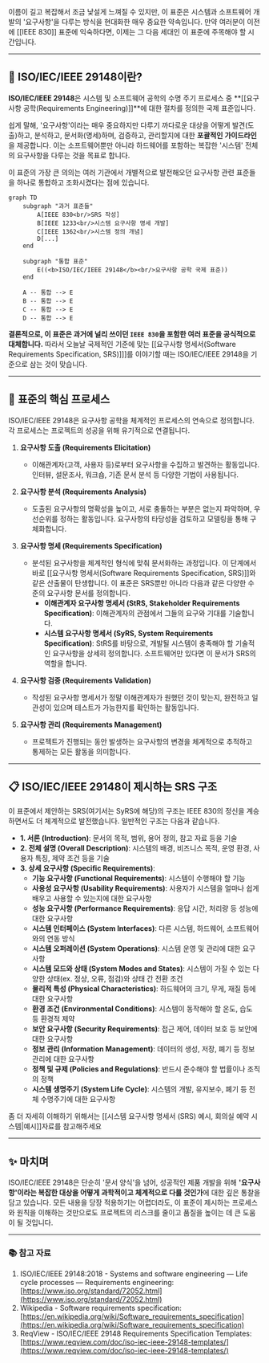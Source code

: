 이름이 길고 복잡해서 조금 낯설게 느껴질 수 있지만, 이 표준은 시스템과 소프트웨어 개발의 '요구사항'을 다루는 방식을 현대화한 매우 중요한 약속입니다. 만약 여러분이 이전에 [[IEEE 830]] 표준에 익숙하다면, 이제는 그 다음 세대인 이 표준에 주목해야 할 시간입니다.

---

## 🚀 ISO/IEC/IEEE 29148이란?

**ISO/IEC/IEEE 29148**은 시스템 및 소프트웨어 공학의 수명 주기 프로세스 중 **[[요구사항 공학(Requirements Engineering)]]**에 대한 절차를 정의한 국제 표준입니다.

쉽게 말해, '요구사항'이라는 매우 중요하지만 다루기 까다로운 대상을 어떻게 발견(도출)하고, 분석하고, 문서화(명세)하며, 검증하고, 관리할지에 대한 **포괄적인 가이드라인**을 제공합니다. 이는 소프트웨어뿐만 아니라 하드웨어를 포함하는 복잡한 '시스템' 전체의 요구사항을 다루는 것을 목표로 합니다.

이 표준의 가장 큰 의의는 여러 기관에서 개별적으로 발전해오던 요구사항 관련 표준들을 하나로 통합하고 조화시켰다는 점에 있습니다.


```mermaid
graph TD
    subgraph "과거 표준들"
        A[IEEE 830<br/>SRS 작성]
        B[IEEE 1233<br/>시스템 요구사항 명세 개발]
        C[IEEE 1362<br/>시스템 정의 개념]
        D[...]
    end

    subgraph "통합 표준"
        E((<b>ISO/IEC/IEEE 29148</b><br/>요구사항 공학 국제 표준))
    end

    A -- 통합 --> E
    B -- 통합 --> E
    C -- 통합 --> E
    D -- 통합 --> E

```


**결론적으로, 이 표준은 과거에 널리 쓰이던 `IEEE 830`을 포함한 여러 표준을 공식적으로 대체합니다.** 따라서 오늘날 국제적인 기준에 맞는 [[요구사항 명세서(Software Requirements Specification, SRS)]]]를 이야기할 때는 ISO/IEC/IEEE 29148을 기준으로 삼는 것이 맞습니다.

---

## 🧩 표준의 핵심 프로세스

ISO/IEC/IEEE 29148은 요구사항 공학을 체계적인 프로세스의 연속으로 정의합니다. 각 프로세스는 프로젝트의 성공을 위해 유기적으로 연결됩니다.

1. **요구사항 도출 (Requirements Elicitation)**

    - 이해관계자(고객, 사용자 등)로부터 요구사항을 수집하고 발견하는 활동입니다. 인터뷰, 설문조사, 워크숍, 기존 문서 분석 등 다양한 기법이 사용됩니다.
2. **요구사항 분석 (Requirements Analysis)**
    
    - 도출된 요구사항의 명확성을 높이고, 서로 충돌하는 부분은 없는지 파악하며, 우선순위를 정하는 활동입니다. 요구사항의 타당성을 검토하고 모델링을 통해 구체화합니다.
3. **요구사항 명세 (Requirements Specification)**
    
    - 분석된 요구사항을 체계적인 형식에 맞춰 문서화하는 과정입니다. 이 단계에서 바로 [[요구사항 명세서(Software Requirements Specification, SRS)]]와 같은 산출물이 탄생합니다. 이 표준은 SRS뿐만 아니라 다음과 같은 다양한 수준의 요구사항 문서를 정의합니다.
        - **이해관계자 요구사항 명세서 (StRS, Stakeholder Requirements Specification)**: 이해관계자의 관점에서 그들의 요구와 기대를 기술합니다.
        - **시스템 요구사항 명세서 (SyRS, System Requirements Specification)**: StRS를 바탕으로, 개발될 시스템이 충족해야 할 기술적인 요구사항을 상세히 정의합니다. 소프트웨어만 있다면 이 문서가 SRS의 역할을 합니다.
4. **요구사항 검증 (Requirements Validation)**
    
    - 작성된 요구사항 명세서가 정말 이해관계자가 원했던 것이 맞는지, 완전하고 일관성이 있으며 테스트가 가능한지를 확인하는 활동입니다.
5. **요구사항 관리 (Requirements Management)**
    
    - 프로젝트가 진행되는 동안 발생하는 요구사항의 변경을 체계적으로 추적하고 통제하는 모든 활동을 의미합니다.

---

## 📋 ISO/IEC/IEEE 29148이 제시하는 SRS 구조

이 표준에서 제안하는 SRS(여기서는 SyRS에 해당)의 구조는 IEEE 830의 정신을 계승하면서도 더 체계적으로 발전했습니다. 일반적인 구조는 다음과 같습니다.

- **1. 서론 (Introduction)**: 문서의 목적, 범위, 용어 정의, 참고 자료 등을 기술
- **2. 전체 설명 (Overall Description)**: 시스템의 배경, 비즈니스 목적, 운영 환경, 사용자 특징, 제약 조건 등을 기술
- **3. 상세 요구사항 (Specific Requirements)**:
    - **기능 요구사항 (Functional Requirements)**: 시스템이 수행해야 할 기능
    - **사용성 요구사항 (Usability Requirements)**: 사용자가 시스템을 얼마나 쉽게 배우고 사용할 수 있는지에 대한 요구사항
    - **성능 요구사항 (Performance Requirements)**: 응답 시간, 처리량 등 성능에 대한 요구사항
    - **시스템 인터페이스 (System Interfaces)**: 다른 시스템, 하드웨어, 소프트웨어와의 연동 방식
    - **시스템 오퍼레이션 (System Operations)**: 시스템 운영 및 관리에 대한 요구사항
    - **시스템 모드와 상태 (System Modes and States)**: 시스템이 가질 수 있는 다양한 상태(ex. 정상, 오류, 점검)와 상태 간 전환 조건
    - **물리적 특성 (Physical Characteristics)**: 하드웨어의 크기, 무게, 재질 등에 대한 요구사항
    - **환경 조건 (Environmental Conditions)**: 시스템이 동작해야 할 온도, 습도 등 환경적 제약
    - **보안 요구사항 (Security Requirements)**: 접근 제어, 데이터 보호 등 보안에 대한 요구사항
    - **정보 관리 (Information Management)**: 데이터의 생성, 저장, 폐기 등 정보 관리에 대한 요구사항
    - **정책 및 규제 (Policies and Regulations)**: 반드시 준수해야 할 법률이나 조직의 정책
    - **시스템 생명주기 (System Life Cycle)**: 시스템의 개발, 유지보수, 폐기 등 전체 수명주기에 대한 요구사항

좀 더 자세히 이해하기 위해서는 [[시스템 요구사항 명세서 (SRS) 예시, 회의실 예약 시스템|예시]]자료를 참고해주세요

---

## ✨ 마치며

ISO/IEC/IEEE 29148은 단순히 '문서 양식'을 넘어, 성공적인 제품 개발을 위해 **'요구사항'이라는 복잡한 대상을 어떻게 과학적이고 체계적으로 다룰 것인가**에 대한 깊은 통찰을 담고 있습니다. 모든 내용을 당장 적용하기는 어렵더라도, 이 표준이 제시하는 프로세스와 원칙을 이해하는 것만으로도 프로젝트의 리스크를 줄이고 품질을 높이는 데 큰 도움이 될 것입니다.

---

### 📚 참고 자료

1. ISO/IEC/IEEE 29148:2018 - Systems and software engineering — Life cycle processes — Requirements engineering: [https://www.iso.org/standard/72052.html](https://www.iso.org/standard/72052.html)
2. Wikipedia - Software requirements specification: [https://en.wikipedia.org/wiki/Software_requirements_specification](https://en.wikipedia.org/wiki/Software_requirements_specification)
3. ReqView - ISO/IEC/IEEE 29148 Requirements Specification Templates: [https://www.reqview.com/doc/iso-iec-ieee-29148-templates/](https://www.reqview.com/doc/iso-iec-ieee-29148-templates/)